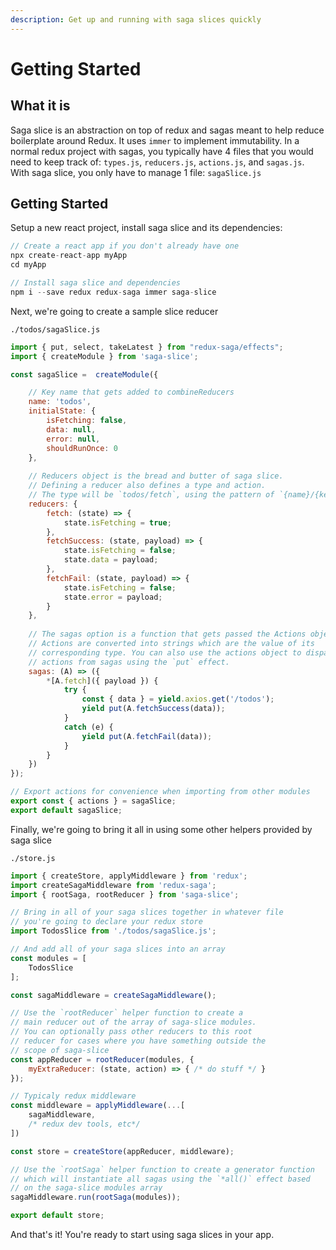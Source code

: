 ```yaml
---
description: Get up and running with saga slices quickly
---
```


# Getting Started

## What it is

Saga slice is an abstraction on top of redux and sagas meant to help reduce boilerplate around Redux. It uses `immer` to implement immutability. In a normal redux project with sagas, you typically have 4 files that you would need to keep track of: `types.js`, `reducers.js`, `actions.js`, and `sagas.js`. With saga slice, you only have to manage 1 file: `sagaSlice.js`

## Getting Started

Setup a new react project, install saga slice and its dependencies:

```javascript
// Create a react app if you don't already have one
npx create-react-app myApp
cd myApp

// Install saga slice and dependencies
npm i --save redux redux-saga immer saga-slice
```

Next, we're going to create a sample slice reducer

`./todos/sagaSlice.js`

```javascript
import { put, select, takeLatest } from "redux-saga/effects";
import { createModule } from 'saga-slice';

const sagaSlice =  createModule({

    // Key name that gets added to combineReducers
    name: 'todos',
    initialState: {
        isFetching: false,
        data: null,
        error: null,
        shouldRunOnce: 0
    },
    
    // Reducers object is the bread and butter of saga slice.
    // Defining a reducer also defines a type and action.
    // The type will be `todos/fetch`, using the pattern of `{name}/{key}`
    reducers: {
        fetch: (state) => {
            state.isFetching = true;
        },
        fetchSuccess: (state, payload) => {
            state.isFetching = false;
            state.data = payload;
        },
        fetchFail: (state, payload) => {
            state.isFetching = false;
            state.error = payload;
        }
    },
    
    // The sagas option is a function that gets passed the Actions object.
    // Actions are converted into strings which are the value of its
    // corresponding type. You can also use the actions object to dispatch
    // actions from sagas using the `put` effect.
    sagas: (A) => ({
        *[A.fetch]({ payload }) {
            try {
                const { data } = yield.axios.get('/todos');
                yield put(A.fetchSuccess(data));
            }
            catch (e) {
                yield put(A.fetchFail(data));
            }
        }
    })
});

// Export actions for convenience when importing from other modules
export const { actions } = sagaSlice;
export default sagaSlice;
```

Finally, we're going to bring it all in using some other helpers provided by saga slice

`./store.js`

```javascript
import { createStore, applyMiddleware } from 'redux';
import createSagaMiddleware from 'redux-saga';
import { rootSaga, rootReducer } from 'saga-slice';

// Bring in all of your saga slices together in whatever file
// you're going to declare your redux store
import TodosSlice from './todos/sagaSlice.js';

// And add all of your saga slices into an array
const modules = [
    TodosSlice
];

const sagaMiddleware = createSagaMiddleware();

// Use the `rootReducer` helper function to create a
// main reducer out of the array of saga-slice modules.
// You can optionally pass other reducers to this root
// reducer for cases where you have something outside the
// scope of saga-slice
const appReducer = rootReducer(modules, {
    myExtraReducer: (state, action) => { /* do stuff */ }
});

// Typicaly redux middleware
const middleware = applyMiddleware(...[
    sagaMiddleware,
    /* redux dev tools, etc*/
])

const store = createStore(appReducer, middleware);

// Use the `rootSaga` helper function to create a generator function 
// which will instantiate all sagas using the `*all()` effect based
// on the saga-slice modules array
sagaMiddleware.run(rootSaga(modules));

export default store;
```

And that's it! You're ready to start using saga slices in your app.

